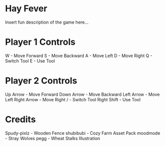 # Hay Fever
Insert fun description of the game here...

# Player 1 Controls
W - Move Forward
S - Move Backward
A - Move Left
D - Move Right
Q - Switch Tool
E - Use Tool

# Player 2 Controls
Up Arrow - Move Forward
Down Arrow - Move Backward
Left Arrow - Move Left
Right Arrow - Move Right
/ - Switch Tool
Right Shift - Use Tool

# Credits
Spudy-pixlz - Wooden Fence
shubibubi - Cozy Farm Asset Pack
moodmode - Stray Wolves 
pegg - Wheat Stalks Illustration 



